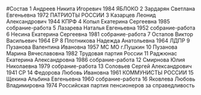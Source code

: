 #Состав
1 Андреев Никита Игоревич 1984 ЯБЛОКО
2 Зардарян Светлана Евгеньевна 1972 ПАТРИОТЫ РОССИИ
3 Казарцев Леонид Александрович 1944 КПРФ
4 Копыл Екатерина Сергеевна 1985 собрание-работа
5 Лазарева Наталья Евгеньевна 1952 собрание-работа
6 Несина Екатерина Сергеевна 1981 собрание-работа
7 Остапов Виктор Васильевич 1964 ЕР
8 Плотникова Надежда Анатольевна 1964 ЛДПР
9 Пузанова Валентина Ивановна 1957 МС МО г.Пушкин
10 Пузанова Марина Вячеславовна 1982 Трудовая партия России
11 Раджюнас Екатерина Александровна 1986 собрание-работа
12 Смирнова Юлия Николаевна 1979 собрание-работа
13 Соловьев Сергей Александрович 1941 СР
14 Федорова Любовь Ивановна 1961 КОММУНИСТЫ РОССИИ
15 Щекина Альбина Евгеньевна 1960 собрание-работа
16 Яковлева Любовь Владимировна 1974 Российская партия пенсионеров за справедливость
